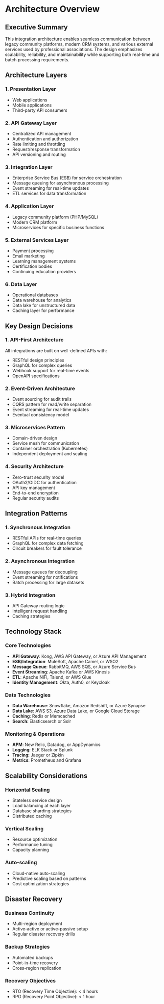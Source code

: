 # Architecture Overview

## Executive Summary

This integration architecture enables seamless communication between legacy community platforms, modern CRM systems, and various external services used by professional associations. The design emphasizes scalability, reliability, and maintainability while supporting both real-time and batch processing requirements.

## Architecture Layers

### 1. Presentation Layer
- Web applications
- Mobile applications
- Third-party API consumers

### 2. API Gateway Layer
- Centralized API management
- Authentication and authorization
- Rate limiting and throttling
- Request/response transformation
- API versioning and routing

### 3. Integration Layer
- Enterprise Service Bus (ESB) for service orchestration
- Message queuing for asynchronous processing
- Event streaming for real-time updates
- ETL services for data transformation

### 4. Application Layer
- Legacy community platform (PHP/MySQL)
- Modern CRM platform
- Microservices for specific business functions

### 5. External Services Layer
- Payment processing
- Email marketing
- Learning management systems
- Certification bodies
- Continuing education providers

### 6. Data Layer
- Operational databases
- Data warehouse for analytics
- Data lake for unstructured data
- Caching layer for performance

## Key Design Decisions

### 1. API-First Architecture
All integrations are built on well-defined APIs with:
- RESTful design principles
- GraphQL for complex queries
- Webhook support for real-time events
- OpenAPI specifications

### 2. Event-Driven Architecture
- Event sourcing for audit trails
- CQRS pattern for read/write separation
- Event streaming for real-time updates
- Eventual consistency model

### 3. Microservices Pattern
- Domain-driven design
- Service mesh for communication
- Container orchestration (Kubernetes)
- Independent deployment and scaling

### 4. Security Architecture
- Zero-trust security model
- OAuth2/OIDC for authentication
- API key management
- End-to-end encryption
- Regular security audits

## Integration Patterns

### 1. Synchronous Integration
- RESTful APIs for real-time queries
- GraphQL for complex data fetching
- Circuit breakers for fault tolerance

### 2. Asynchronous Integration
- Message queues for decoupling
- Event streaming for notifications
- Batch processing for large datasets

### 3. Hybrid Integration
- API Gateway routing logic
- Intelligent request handling
- Caching strategies

## Technology Stack

### Core Technologies
- **API Gateway**: Kong, AWS API Gateway, or Azure API Management
- **ESB/Integration**: MuleSoft, Apache Camel, or WSO2
- **Message Queue**: RabbitMQ, AWS SQS, or Azure Service Bus
- **Event Streaming**: Apache Kafka or AWS Kinesis
- **ETL**: Apache NiFi, Talend, or AWS Glue
- **Identity Management**: Okta, Auth0, or Keycloak

### Data Technologies
- **Data Warehouse**: Snowflake, Amazon Redshift, or Azure Synapse
- **Data Lake**: AWS S3, Azure Data Lake, or Google Cloud Storage
- **Caching**: Redis or Memcached
- **Search**: Elasticsearch or Solr

### Monitoring & Operations
- **APM**: New Relic, Datadog, or AppDynamics
- **Logging**: ELK Stack or Splunk
- **Tracing**: Jaeger or Zipkin
- **Metrics**: Prometheus and Grafana

## Scalability Considerations

### Horizontal Scaling
- Stateless service design
- Load balancing at each layer
- Database sharding strategies
- Distributed caching

### Vertical Scaling
- Resource optimization
- Performance tuning
- Capacity planning

### Auto-scaling
- Cloud-native auto-scaling
- Predictive scaling based on patterns
- Cost optimization strategies

## Disaster Recovery

### Business Continuity
- Multi-region deployment
- Active-active or active-passive setup
- Regular disaster recovery drills

### Backup Strategies
- Automated backups
- Point-in-time recovery
- Cross-region replication

### Recovery Objectives
- RTO (Recovery Time Objective): < 4 hours
- RPO (Recovery Point Objective): < 1 hour